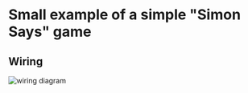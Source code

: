 # Small example of a simple "Simon Says" game

## Wiring
![wiring diagram](https://i.imgur.com/gompCW3.png)